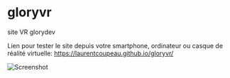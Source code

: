 # gloryvr
site VR glorydev
 
 Lien pour tester le site depuis votre smartphone, ordinateur ou casque de réalité virtuelle:
 https://laurentcoupeau.github.io/gloryvr/

![Screenshot](https://github.com/joly534/Ekleispi-VR/blob/main/assets/readme/scrennshot.jpg)

</br>